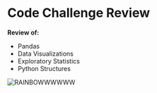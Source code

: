 # Code Challenge Review

**Review of:**
- Pandas
- Data Visualizations
- Exploratory Statistics
- Python Structures 

![RAINBOWWWWWW](https://media0.giphy.com/media/SKGo6OYe24EBG/giphy.gif)